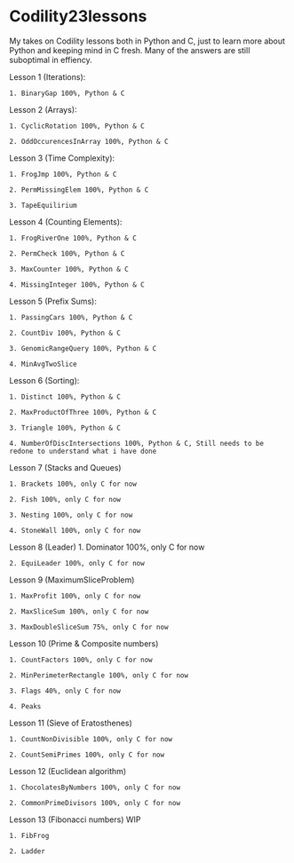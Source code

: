 # Codility23lessons
My takes on Codility lessons both in Python and C, just to learn more about Python and keeping mind in C fresh.
Many of the answers are still suboptimal in effiency.

Lesson 1 (Iterations):

    1. BinaryGap 100%, Python & C


Lesson 2 (Arrays):

    1. CyclicRotation 100%, Python & C
    
    2. OddOccurencesInArray 100%, Python & C


Lesson 3 (Time Complexity):

    1. FrogJmp 100%, Python & C

    2. PermMissingElem 100%, Python & C

    3. TapeEquilirium


Lesson 4 (Counting Elements):

    1. FrogRiverOne 100%, Python & C
    
    2. PermCheck 100%, Python & C
    
    3. MaxCounter 100%, Python & C
    
    4. MissingInteger 100%, Python & C


Lesson 5 (Prefix Sums):

    1. PassingCars 100%, Python & C
    
    2. CountDiv 100%, Python & C
    
    3. GenomicRangeQuery 100%, Python & C
    
    4. MinAvgTwoSlice
    

Lesson 6 (Sorting):

    1. Distinct 100%, Python & C
    
    2. MaxProductOfThree 100%, Python & C
    
    3. Triangle 100%, Python & C
    
    4. NumberOfDiscIntersections 100%, Python & C, Still needs to be redone to understand what i have done
    

Lesson 7 (Stacks and Queues)

    1. Brackets 100%, only C for now
    
    2. Fish 100%, only C for now
    
    3. Nesting 100%, only C for now
    
    4. StoneWall 100%, only C for now
    

Lesson 8 (Leader)
    1. Dominator 100%, only C for now
    
    2. EquiLeader 100%, only C for now
    

Lesson 9 (MaximumSliceProblem)

    1. MaxProfit 100%, only C for now
    
    2. MaxSliceSum 100%, only C for now
    
    3. MaxDoubleSliceSum 75%, only C for now
    

Lesson 10 (Prime & Composite numbers)

    1. CountFactors 100%, only C for now
    
    2. MinPerimeterRectangle 100%, only C for now
    
    3. Flags 40%, only C for now
    
    4. Peaks
    

Lesson 11 (Sieve of Eratosthenes)

    1. CountNonDivisible 100%, only C for now
    
    2. CountSemiPrimes 100%, only C for now
    

Lesson 12 (Euclidean algorithm)

    1. ChocolatesByNumbers 100%, only C for now
    
    2. CommonPrimeDivisors 100%, only C for now
    

Lesson 13 (Fibonacci numbers) WIP

    1. FibFrog
    
    2. Ladder
    
